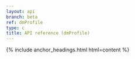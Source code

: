 ```yaml
---
layout: api
branch: beta
ref: dmProfile
type: c
title: API reference (dmProfile)
---
```

{% include anchor_headings.html html=content %}
